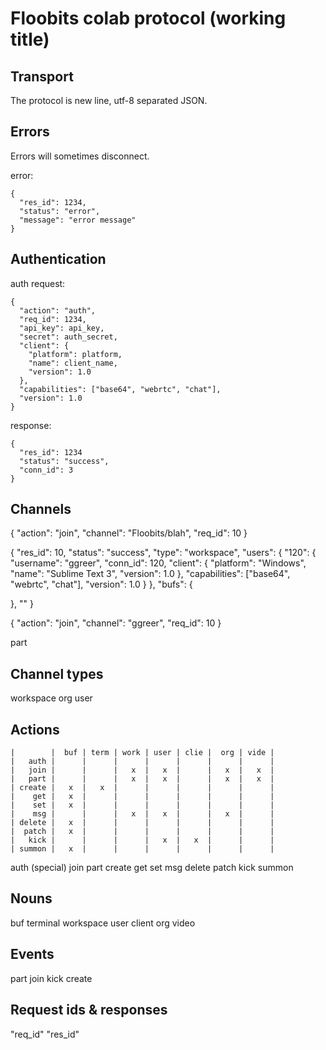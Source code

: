 # Floobits colab protocol (working title)

## Transport
The protocol is new line, utf-8 separated JSON.


## Errors

Errors will sometimes disconnect.

error:
```
{
  "res_id": 1234,
  "status": "error",
  "message": "error message"
}
```

## Authentication

auth request:

```
{
  "action": "auth",
  "req_id": 1234,
  "api_key": api_key,
  "secret": auth_secret,
  "client": {
    "platform": platform,
    "name": client_name,
    "version": 1.0
  },
  "capabilities": ["base64", "webrtc", "chat"],
  "version": 1.0
}
```

response:
```
{
  "res_id": 1234
  "status": "success",
  "conn_id": 3
}
```


## Channels

{
  "action": "join",
  "channel": "Floobits/blah",
  "req_id": 10
}

{
  "res_id": 10,
  "status": "success",
  "type": "workspace",
  "users": {
    "120": {
      "username": "ggreer",
      "conn_id": 120,
      "client": {
        "platform": "Windows",
        "name": "Sublime Text 3",
        "version": 1.0
      },
      "capabilities": ["base64", "webrtc", "chat"],
      "version": 1.0
    }
  },
  "bufs": {
    
  },
  ""
}

{
  "action": "join",
  "channel": "ggreer",
  "req_id": 10
}

part


## Channel types

workspace
org
user


## Actions

```````````````````````````````````````````````````````````
|        |  buf | term | work | user | clie |  org | vide |
|   auth |      |      |      |      |      |      |      |
|   join |      |      |   x  |   x  |      |   x  |   x  |
|   part |      |      |   x  |   x  |      |   x  |   x  |
| create |   x  |   x  |      |      |      |      |      |
|    get |   x  |      |      |      |      |      |      |
|    set |   x  |      |      |      |      |      |      |
|    msg |      |      |   x  |   x  |      |   x  |      |
| delete |   x  |      |      |      |      |      |      |
|  patch |   x  |      |      |      |      |      |      |
|   kick |      |      |      |   x  |   x  |      |      |
| summon |   x  |      |      |      |      |      |      |
```````````````````````````````````````````````````````````


auth (special)
join
part
create
get
set
msg
delete
patch
kick
summon


## Nouns

buf
terminal
workspace
user
client
org
video


## Events

part
join
kick
create


## Request ids & responses

"req_id"
"res_id"

